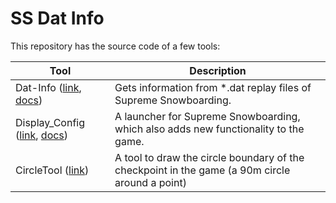 # SS Dat Info

This repository has the source code of a few tools:

| Tool                                                                         | Description                                                                                    |
| ---------------------------------------------------------------------------- | ---------------------------------------------------------------------------------------------- |
| Dat-Info ([link][dat-info-link], [docs][dat-info-docs])                      | Gets information from *.dat replay files of Supreme Snowboarding.                              |
| Display_Config ([link][display-config-release], [docs][display-config-docs]) | A launcher for Supreme Snowboarding, which also adds new functionality to the game.            |
| CircleTool ([link][circle-tool])                                             | A tool to draw the circle boundary of the checkpoint in the game (a 90m circle around a point) |

[dat-info-link]: https://domsleee.github.io/SS-Dat-Info/
[dat-info-docs]: https://github.com/domsleee/SS-Dat-Info/wiki/Dat%E2%80%90Info
[display-config-release]: https://github.com/domsleee/SS-Dat-Info/releases/latest
[display-config-docs]: https://github.com/domsleee/SS-Dat-Info/wiki/Display_Config
[circle-tool]: https://domsleee.github.io/SS-Dat-Info/circleTool/
